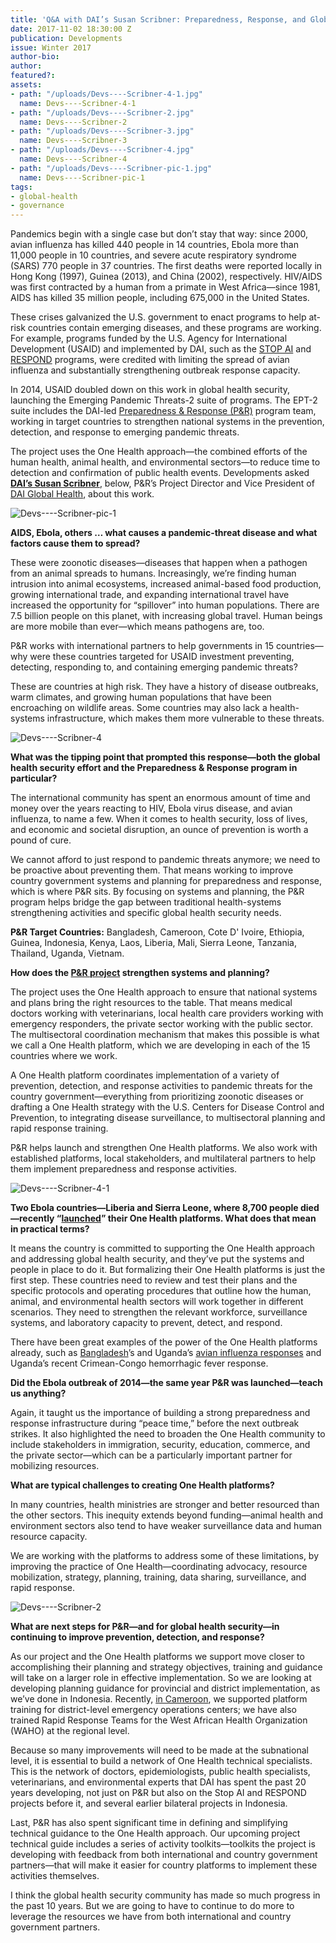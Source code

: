 ```yaml
---
title: 'Q&A with DAI’s Susan Scribner: Preparedness, Response, and Global Health Security'
date: 2017-11-02 18:30:00 Z
publication: Developments
issue: Winter 2017
author-bio: 
author: 
featured?: 
assets:
- path: "/uploads/Devs----Scribner-4-1.jpg"
  name: Devs----Scribner-4-1
- path: "/uploads/Devs----Scribner-2.jpg"
  name: Devs----Scribner-2
- path: "/uploads/Devs----Scribner-3.jpg"
  name: Devs----Scribner-3
- path: "/uploads/Devs----Scribner-4.jpg"
  name: Devs----Scribner-4
- path: "/uploads/Devs----Scribner-pic-1.jpg"
  name: Devs----Scribner-pic-1
tags:
- global-health
- governance
---
```


Pandemics begin with a single case but don’t stay that way: since 2000, avian influenza has killed 440 people in 14 countries, Ebola more than 11,000 people in 10 countries, and severe acute respiratory syndrome (SARS) 770 people in 37 countries. The first deaths were reported locally in Hong Kong (1997), Guinea (2013), and China (2002), respectively. HIV/AIDS was first contracted by a human from a primate in West Africa—since 1981, AIDS has killed 35 million people, including 675,000 in the United States.




These crises galvanized the U.S. government to enact programs to help at-risk countries contain emerging diseases, and these programs are working. For example, programs funded by the U.S. Agency for International Development (USAID) and implemented by DAI, such as the [STOP AI](https://www.dai.com/our-work/projects/worldwide-stamping-out-pandemic-and-avian-influenza-stop-ai) and [RESPOND](https://www.dai.com/our-work/projects/worldwide-respond) programs, were credited with limiting the spread of avian influenza and substantially strengthening outbreak response capacity.

In 2014, USAID doubled down on this work in global health security, launching the Emerging Pandemic Threats-2 suite of programs. The EPT-2 suite includes the DAI-led [Preparedness & Response (P&R)](https://www.dai.com/our-work/projects/worldwide-preparedness-and-response-pr) program team, working in target countries to strengthen national systems in the prevention, detection, and response to emerging pandemic threats.

The project uses the One Health approach—the combined efforts of the human health, animal health, and environmental sectors—to reduce time to detection and confirmation of public health events. Developments asked [**DAI’s Susan Scribner**](https://www.dai.com/who-we-are/our-team/susan-scribner), below, P&R’s Project Director and Vice President of [DAI Global Health](https://www.dai.com/our-work/solutions/health), about this work.

![Devs----Scribner-pic-1](/uploads/Devs----Scribner-pic-1.jpg) 

**AIDS, Ebola, others … what causes a pandemic-threat disease and what factors cause them to spread?**

These were zoonotic diseases—diseases that happen when a pathogen from an animal spreads to humans. Increasingly, we’re finding human intrusion into animal ecosystems, increased animal-based food production, growing international trade, and expanding international travel have increased the opportunity for “spillover” into human populations. There are 7.5 billion people on this planet, with increasing global travel. Human beings are more mobile than ever—which means pathogens are, too.

P&R works with international partners to help governments in 15 countries—why were these countries targeted for USAID investment preventing, detecting, responding to, and containing emerging pandemic threats?

These are countries at high risk. They have a history of disease outbreaks, warm climates, and growing human populations that have been encroaching on wildlife areas. Some countries may also lack a health-systems infrastructure, which makes them more vulnerable to these threats.

![Devs----Scribner-4](/uploads/Devs----Scribner-4.jpg) 

**What was the tipping point that prompted this response—both the global health security effort and the Preparedness & Response program in particular?**

The international community has spent an enormous amount of time and money over the years reacting to HIV, Ebola virus disease, and avian influenza, to name a few. When it comes to health security, loss of lives, and economic and societal disruption, an ounce of prevention is worth a pound of cure.

We cannot afford to just respond to pandemic threats anymore; we need to be proactive about preventing them. That means working to improve country government systems and planning for preparedness and response, which is where P&R sits. By focusing on systems and planning, the P&R program helps bridge the gap between traditional health-systems strengthening activities and specific global health security needs.

<aside><p><strong>P&amp;R Target Countries:</strong> Bangladesh, Cameroon, Cote D' Ivoire, Ethiopia, Guinea, Indonesia, Kenya, Laos, Liberia, Mali, Sierra Leone, Tanzania, Thailand, Uganda, Vietnam.</p>
</aside>

**How does the [P&R project](http://preparednessandresponse.org/) strengthen systems and planning?**

The project uses the One Health approach to ensure that national systems and plans bring the right resources to the table. That means medical doctors working with veterinarians, local health care providers working with emergency responders, the private sector working with the public sector. The multisectoral coordination mechanism that makes this possible is what we call a One Health platform, which we are developing in each of the 15 countries where we work.

A One Health platform coordinates implementation of a variety of prevention, detection, and response activities to pandemic threats for the country government—everything from prioritizing zoonotic diseases or drafting a One Health strategy with the U.S. Centers for Disease Control and Prevention, to integrating disease surveillance, to multisectoral planning and rapid response training.

P&R helps launch and strengthen One Health platforms. We also work with established platforms, local stakeholders, and multilateral partners to help them implement preparedness and response activities.

![Devs----Scribner-4-1](/uploads/Devs----Scribner-4-1.jpg) 

**Two Ebola countries—Liberia and Sierra Leone, where 8,700 people died—recently “[launched](https://www.frontpageafricaonline.com/index.php/health/5758-liberia-partners-institutionalize-one-health-approach-in-liberia)” their One Health platforms. What does that mean in practical terms?**

It means the country is committed to supporting the One Health approach and addressing global health security, and they’ve put the systems and people in place to do it. But formalizing their One Health platforms is just the first step. These countries need to review and test their plans and the specific protocols and operating procedures that outline how the human, animal, and environmental health sectors will work together in different scenarios. They need to strengthen the relevant workforce, surveillance systems, and laboratory capacity to prevent, detect, and respond.

There have been great examples of the power of the One Health platforms already, such as [Bangladesh](https://bdnews24.com/health/2017/09/17/one-health-concept-important-for-bangladesh-who-representative)’s and Uganda’s [avian influenza responses](https://www.cdc.gov/globalhealth/healthprotection/fieldupdates/summer-2017/uganda-avian-influenza.html) and Uganda’s recent Crimean-Congo hemorrhagic fever response. 

**Did the Ebola outbreak of 2014—the same year P&R was launched—teach us anything?**

Again, it taught us the importance of building a strong preparedness and response infrastructure during “peace time,” before the next outbreak strikes. It also highlighted the need to broaden the One Health community to include stakeholders in immigration, security, education, commerce, and the private sector—which can be a particularly important partner for mobilizing resources.
 
**What are typical challenges to creating One Health platforms?**

In many countries, health ministries are stronger and better resourced than the other sectors. This inequity extends beyond funding—animal health and environment sectors also tend to have weaker surveillance data and human resource capacity.

We are working with the platforms to address some of these limitations, by improving the practice of One Health—coordinating advocacy, resource mobilization, strategy, planning, training, data sharing, surveillance, and rapid response.

![Devs----Scribner-2](/uploads/Devs----Scribner-2.jpg) 

**What are next steps for P&R—and for global health security—in continuing to improve prevention, detection, and response?**

As our project and the One Health platforms we support move closer to accomplishing their planning and strategy objectives, training and guidance will take on a larger role in effective implementation. So we are looking at developing planning guidance for provincial and district implementation, as we’ve done in Indonesia. Recently, [in Cameroon](https://medium.com/one-health-workforce/one-health-central-and-eastern-africa-network-officially-launched-in-cameroon-29eec092a774), we supported platform training for district-level emergency operations centers; we have also trained Rapid Response Teams for the West African Health Organization (WAHO) at the regional level.

Because so many improvements will need to be made at the subnational level, it is essential to build a network of One Health technical specialists. This is the network of doctors, epidemiologists, public health specialists, veterinarians, and environmental experts that DAI has spent the past 20 years developing, not just on P&R but also on the Stop AI and RESPOND projects before it, and several earlier bilateral projects in Indonesia. 

Last, P&R has also spent significant time in defining and simplifying technical guidance to the One Health approach. Our upcoming project technical guide includes a series of activity toolkits—toolkits the project is developing with feedback from both international and country government partners—that will make it easier for country platforms to implement these activities themselves.

I think the global health security community has made so much progress in the past 10 years. But we are going to have to continue to do more to leverage the resources we have from both international and country government partners.
